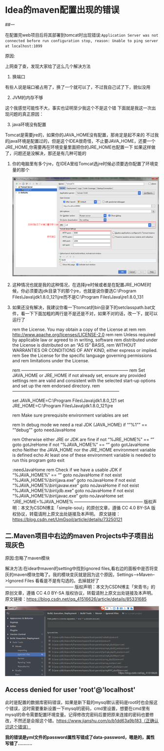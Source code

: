 # Idea的maven配置出现的错误

##一

在配置完web项目后将其部署到tomcat时出现错误:`Application Server was not connected before run configuration stop, reason: Unable to ping server at localhost:1099`

原因:

上网查了查，发现大家给了这么几个解决方法

1. 换端口

有些人说是端口被占用了，换了一个就可以了，不过我自己试了下，貌似没用

2. JVM的内存不够

这个我感觉可能性不大，事实也证明至少我这个不是这个错
下面就是我这一次出现问题的真正原因：

3. java环境没有配置

Tomcat是需要jre的，如果你的JAVA_HOME没有配置，那肯定是起不来的
不过我的java环境是配置过的，但是这个IDEA很奇怪，不止要JAVA_HOME，还要一个JRE_HOME,你需要再在环境变量里面把你的JRE_HOME也配置一下
如果这样做了，问题还是没解决，那还是有几种可能的

1. 你的电脑里有多个jre，在IDEA里给Tomcat选jre时候必须要选你配置了环境变量的那个

   ![20170614170009647](pic/20170614170009647.png)

2. 这种情况也就是我的这种情况，在选择jre时候或者是在配置JRE_HOME时候，你必须要选jdk目录下的那个jre，也就是说你要选C:\Program Files\Java\jdk1.8.0_121\jre而不是C:\Program Files\Java\jre1.8.0_131

3. 如果还没有解决，我建议你看一下tomcat的bin目录下的setclasspath.bat文件，看一下下面加粗的两行是不是还是不对，如果不对的话，改一下，就可以运行了

   rem the License. You may obtain a copy of the License at 
   rem 
   rem http://www.apache.org/licenses/LICENSE-2.0 
   rem 
   rem Unless required by applicable law or agreed to in writing, software 
   rem distributed under the License is distributed on an “AS IS” BASIS, 
   rem WITHOUT WARRANTIES OR CONDITIONS OF ANY KIND, either express or implied. 
   rem See the License for the specific language governing permissions and 
   rem limitations under the License.

   rem ————————————————————————— 
   rem Set JAVA_HOME or JRE_HOME if not already set, ensure any provided settings 
   rem are valid and consistent with the selected start-up options and set up the 
   rem endorsed directory. 
   rem —————————————————————————

   set JAVA_HOME=C:\Program Files\Java\jdk1.8.0_121 
   set JRE_HOME=C:\Program Files\Java\jdk1.8.0_121\jre

   rem Make sure prerequisite environment variables are set

   rem In debug mode we need a real JDK (JAVA_HOME) 
   if “”%1”” == “”debug”” goto needJavaHome

   rem Otherwise either JRE or JDK are fine 
   if not “%JRE_HOME%” == “” goto gotJreHome 
   if not “%JAVA_HOME%” == “” goto gotJavaHome 
   echo Neither the JAVA_HOME nor the JRE_HOME environment variable is defined 
   echo At least one of these environment variable is needed to run this program 
   goto exit

   :needJavaHome 
   rem Check if we have a usable JDK 
   if “%JAVA_HOME%” == “” goto noJavaHome 
   if not exist “%JAVA_HOME%\bin\java.exe” goto noJavaHome 
   if not exist “%JAVA_HOME%\bin\javaw.exe” goto noJavaHome 
   if not exist “%JAVA_HOME%\bin\jdb.exe” goto noJavaHome 
   if not exist “%JAVA_HOME%\bin\javac.exe” goto noJavaHome 
   set “JRE_HOME=%JAVA_HOME%
   ————————————————
   版权声明：本文为CSDN博主「simple-soul」的原创文章，遵循 CC 4.0 BY-SA 版权协议，转载请附上原文出处链接及本声明。
   原文链接：https://blog.csdn.net/UmGsoil/article/details/73250121

## 二.Maven项目中右边的maven Projects中子项目出现灰色

原因:忽略了maven模块

解决方法:在idea中maven的setting中找到ignored files,看右边的面板中是否将变灰的maven模块忽略了。我的模块变灰就是因为这个原因，Settings–>Maven–>Ignored Files 看看是不是有勾选的。去掉就好了
————————————————
版权声明：本文为CSDN博主「宋青书」的原创文章，遵循 CC 4.0 BY-SA 版权协议，转载请附上原文出处链接及本声明。
原文链接：https://blog.csdn.net/qq_41516626/article/details/85331685

![20181228212700529](pic/20181228212700529.png)

## Access denied for user 'root'@'localhost' 

此时是配置的数据库密码错误，如果是新下载的mysql默认密码是root时也会报这个错误，这时需要重新设置一下mysql的密码，cmd里设置，想要在cmd里有mysql的命令需要配置环境变量。记得修改完密码后要把原来连接的密码也要修改，不然还是会报这个错。https://www.jianshu.com/p/b1dd63a9b183（正确认识这个错误）

**我的错误是yml文件的password属性写错成了data-password，嗯是的，属性写错了..........**